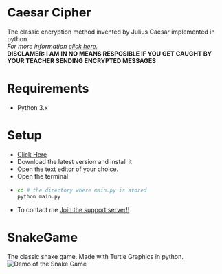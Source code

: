 # Caesar Cipher

The classic encryption method invented by Julius Caesar implemented in python.
<br />
*For more information [click here.](https://en.wikipedia.org/wiki/Caesar_cipher)*
<br />
**DISCLAMER: I AM IN NO MEANS RESPOSIBLE IF YOU GET CAUGHT BY YOUR TEACHER SENDING ENCRYPTED MESSAGES**

# Requirements
- Python 3.x

# Setup
* [Click Here](https://python.org/downloads)
* Download the latest version and install it
* Open the text editor of your choice.
* Open the terminal
* ```bash
  cd # the directory where main.py is stored
  python main.py
  ```
* To contact me [Join the support server!!](https://discord.gg/nZTfXVkwg7 "Support Server")

# SnakeGame

The classic snake game. Made with Turtle Graphics in python.
<br />
![Demo of the Snake Game](https://media.giphy.com/media/EoN9BhGMs6CvxJ9EBc/giphy.gif)
